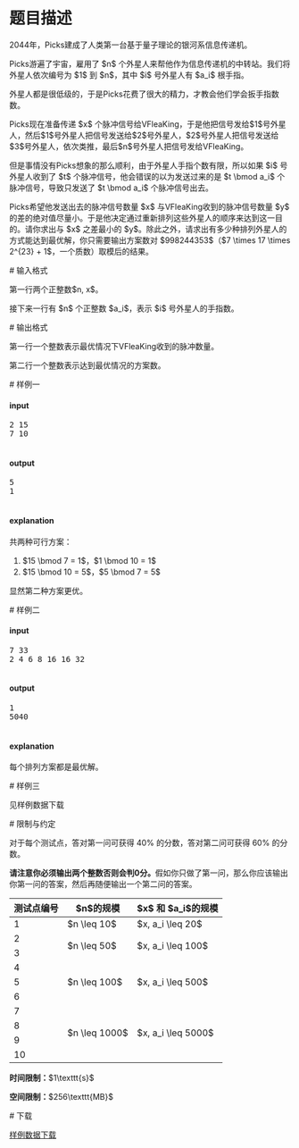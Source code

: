# 题目描述

<p>2044年，Picks建成了人类第一台基于量子理论的银河系信息传递机。</p>
<p>Picks游遍了宇宙，雇用了 $n$ 个外星人来帮他作为信息传递机的中转站。我们将外星人依次编号为 $1$ 到 $n$，其中 $i$ 号外星人有 $a_i$ 根手指。</p>
<p>外星人都是很低级的，于是Picks花费了很大的精力，才教会他们学会扳手指数数。</p>
<p>Picks现在准备传递 $x$ 个脉冲信号给VFleaKing，于是他把信号发给$1$号外星人，然后$1$号外星人把信号发送给$2$号外星人，$2$号外星人把信号发送给$3$号外星人，依次类推，最后$n$号外星人把信号发给VFleaKing。</p>
<p>但是事情没有Picks想象的那么顺利，由于外星人手指个数有限，所以如果 $i$ 号外星人收到了 $t$ 个脉冲信号，他会错误的以为发送过来的是 $t \bmod a_i$ 个脉冲信号，导致只发送了 $t \bmod a_i$ 个脉冲信号出去。</p>
<p>Picks希望他发送出去的脉冲信号数量 $x$ 与VFleaKing收到的脉冲信号数量 $y$ 的差的绝对值尽量小。于是他决定通过重新排列这些外星人的顺序来达到这一目的。请你求出与 $x$ 之差最小的 $y$。除此之外，请求出有多少种排列外星人的方式能达到最优解，你只需要输出方案数对 $998244353$（$7 \times 17 \times 2^{23} + 1$，一个质数）取模后的结果。</p>
# 输入格式


<p>第一行两个正整数$n, x$。</p>
<p>接下来一行有 $n$ 个正整数 $a_i$，表示 $i$ 号外星人的手指数。</p>
# 输出格式


<p>第一行一个整数表示最优情况下VFleaKing收到的脉冲数量。</p>
<p>第二行一个整数表示达到最优情况的方案数。</p>
# 样例一


<h4>input</h4>
<pre>2 15
7 10

</pre>

<h4>output</h4>
<pre>5
1

</pre>

<h4>explanation</h4>
<p>共两种可行方案：</p>
<ol><li>$15 \bmod 7 = 1$，$1 \bmod 10 = 1$</li>
<li>$15 \bmod 10 = 5$，$5 \bmod 7 = 5$</li>
</ol><p>显然第二种方案更优。</p>
# 样例二


<h4>input</h4>
<pre>7 33
2 4 6 8 16 16 32

</pre>

<h4>output</h4>
<pre>1
5040

</pre>

<h4>explanation</h4>
<p>每个排列方案都是最优解。</p>
# 样例三


<p>见样例数据下载</p>
# 限制与约定


<p>对于每个测试点，答对第一问可获得 40% 的分数，答对第二问可获得 60% 的分数。</p>
<p><strong>请注意你必须输出两个整数否则会判0分。</strong>假如你只做了第一问，那么你应该输出你第一问的答案，然后再随便输出一个第二问的答案。</p>
<div class="table-responsive">
<table class="table table-bordered table-text-center table-vertical-middle"><thead><tr><th>测试点编号</th>
<th>$n$的规模</th>
<th>$x$ 和 $a_i$的规模</th>
</tr></thead><tbody><tr><td>1</td><td>$n \leq 10$</td><td>$x, a_i \leq 20$</td></tr><tr><td>2</td><td rowspan="2">$n \leq 50$</td><td rowspan="2">$x, a_i \leq 100$</td></tr><tr><td>3</td></tr><tr><td>4</td><td rowspan="3">$n \leq 100$</td><td rowspan="3">$x, a_i \leq 500$</td></tr><tr><td>5</td></tr><tr><td>6</td></tr><tr><td>7</td><td rowspan="4">$n \leq 1000$</td><td rowspan="4">$x, a_i \leq 5000$</td></tr><tr><td>8</td></tr><tr><td>9</td></tr><tr><td>10</td></tr></tbody></table></div>

<p><strong>时间限制：</strong>$1\texttt{s}$</p>
<p><strong>空间限制：</strong>$256\texttt{MB}$</p>
# 下载


<p><a href="/download.php?type=problem&amp;id=22">样例数据下载</a></p>
